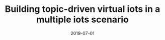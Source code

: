 ---
title: 'Building topic-driven virtual iots in a multiple iots scenario'
collection: publications
permalink: /publication/2019-07-01-Sensors (Switzerland).md
excerpt: 'P. Lo Giudice, A.  Nocera, D.  Ursino, L.  Virgili'
date: 2019-07-01
venue: 'Sensors (Switzerland)'
link: 'https://doi.org/10.3390/s19132956'
---